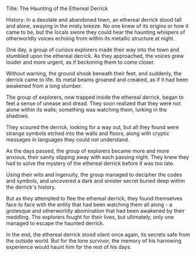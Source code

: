 Title: The Haunting of the Ethereal Derrick

History:
In a desolate and abandoned town, an ethereal derrick stood tall and alone, swaying in the misty breeze. No one knew of its origins or how it came to be, but the locals swore they could hear the haunting whispers of otherworldly voices echoing from within its metallic structure at night.

One day, a group of curious explorers made their way into the town and stumbled upon the ethereal derrick. As they approached, the voices grew louder and more urgent, as if beckoning them to come closer.

Without warning, the ground shook beneath their feet, and suddenly, the derrick came to life. Its metal beams groaned and creaked, as if it had been awakened from a long slumber.

The group of explorers, now trapped inside the ethereal derrick, began to feel a sense of unease and dread. They soon realized that they were not alone within its walls; something was watching them, lurking in the shadows.

They scoured the derrick, looking for a way out, but all they found were strange symbols etched into the walls and floors, along with cryptic messages in languages they could not understand.

As the days passed, the group of explorers became more and more anxious, their sanity slipping away with each passing night. They knew they had to solve the mystery of the ethereal derrick before it was too late.

Using their wits and ingenuity, the group managed to decipher the codes and symbols, and uncovered a dark and sinister secret buried deep within the derrick's history.

But as they attempted to flee the ethereal derrick, they found themselves face to face with the entity that had been watching them all along - a grotesque and otherworldly abomination that had been awakened by their meddling. The explorers fought for their lives, but ultimately, only one managed to escape the haunted derrick.

In the end, the ethereal derrick stood silent once again, its secrets safe from the outside world. But for the lone survivor, the memory of his harrowing experience would haunt him for the rest of his days.